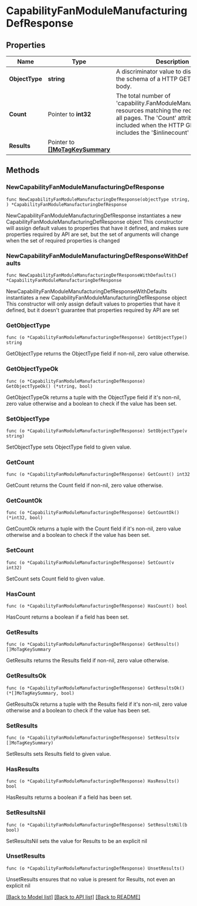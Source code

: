 # CapabilityFanModuleManufacturingDefResponse

## Properties

Name | Type | Description | Notes
------------ | ------------- | ------------- | -------------
**ObjectType** | **string** | A discriminator value to disambiguate the schema of a HTTP GET response body. | 
**Count** | Pointer to **int32** | The total number of &#39;capability.FanModuleManufacturingDef&#39; resources matching the request, accross all pages. The &#39;Count&#39; attribute is included when the HTTP GET request includes the &#39;$inlinecount&#39; parameter. | [optional] 
**Results** | Pointer to [**[]MoTagKeySummary**](MoTagKeySummary.md) |  | [optional] 

## Methods

### NewCapabilityFanModuleManufacturingDefResponse

`func NewCapabilityFanModuleManufacturingDefResponse(objectType string, ) *CapabilityFanModuleManufacturingDefResponse`

NewCapabilityFanModuleManufacturingDefResponse instantiates a new CapabilityFanModuleManufacturingDefResponse object
This constructor will assign default values to properties that have it defined,
and makes sure properties required by API are set, but the set of arguments
will change when the set of required properties is changed

### NewCapabilityFanModuleManufacturingDefResponseWithDefaults

`func NewCapabilityFanModuleManufacturingDefResponseWithDefaults() *CapabilityFanModuleManufacturingDefResponse`

NewCapabilityFanModuleManufacturingDefResponseWithDefaults instantiates a new CapabilityFanModuleManufacturingDefResponse object
This constructor will only assign default values to properties that have it defined,
but it doesn't guarantee that properties required by API are set

### GetObjectType

`func (o *CapabilityFanModuleManufacturingDefResponse) GetObjectType() string`

GetObjectType returns the ObjectType field if non-nil, zero value otherwise.

### GetObjectTypeOk

`func (o *CapabilityFanModuleManufacturingDefResponse) GetObjectTypeOk() (*string, bool)`

GetObjectTypeOk returns a tuple with the ObjectType field if it's non-nil, zero value otherwise
and a boolean to check if the value has been set.

### SetObjectType

`func (o *CapabilityFanModuleManufacturingDefResponse) SetObjectType(v string)`

SetObjectType sets ObjectType field to given value.


### GetCount

`func (o *CapabilityFanModuleManufacturingDefResponse) GetCount() int32`

GetCount returns the Count field if non-nil, zero value otherwise.

### GetCountOk

`func (o *CapabilityFanModuleManufacturingDefResponse) GetCountOk() (*int32, bool)`

GetCountOk returns a tuple with the Count field if it's non-nil, zero value otherwise
and a boolean to check if the value has been set.

### SetCount

`func (o *CapabilityFanModuleManufacturingDefResponse) SetCount(v int32)`

SetCount sets Count field to given value.

### HasCount

`func (o *CapabilityFanModuleManufacturingDefResponse) HasCount() bool`

HasCount returns a boolean if a field has been set.

### GetResults

`func (o *CapabilityFanModuleManufacturingDefResponse) GetResults() []MoTagKeySummary`

GetResults returns the Results field if non-nil, zero value otherwise.

### GetResultsOk

`func (o *CapabilityFanModuleManufacturingDefResponse) GetResultsOk() (*[]MoTagKeySummary, bool)`

GetResultsOk returns a tuple with the Results field if it's non-nil, zero value otherwise
and a boolean to check if the value has been set.

### SetResults

`func (o *CapabilityFanModuleManufacturingDefResponse) SetResults(v []MoTagKeySummary)`

SetResults sets Results field to given value.

### HasResults

`func (o *CapabilityFanModuleManufacturingDefResponse) HasResults() bool`

HasResults returns a boolean if a field has been set.

### SetResultsNil

`func (o *CapabilityFanModuleManufacturingDefResponse) SetResultsNil(b bool)`

 SetResultsNil sets the value for Results to be an explicit nil

### UnsetResults
`func (o *CapabilityFanModuleManufacturingDefResponse) UnsetResults()`

UnsetResults ensures that no value is present for Results, not even an explicit nil

[[Back to Model list]](../README.md#documentation-for-models) [[Back to API list]](../README.md#documentation-for-api-endpoints) [[Back to README]](../README.md)


